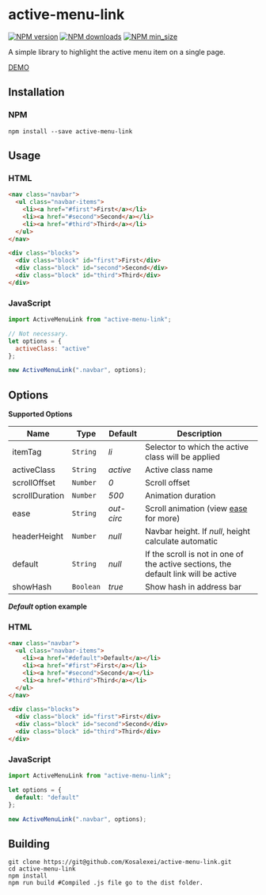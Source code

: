 
# active-menu-link

[![NPM version](https://img.shields.io/npm/v/active-menu-link.svg)](https://www.npmjs.com/package/active-menu-link)
[![NPM downloads](https://img.shields.io/npm/dm/active-menu-link.svg)](https://www.npmjs.com/package/active-menu-link)
[![NPM min_size](https://img.shields.io/bundlephobia/min/active-menu-link.svg)](https://www.npmjs.com/package/active-menu-link)

A simple library to highlight the active menu item on a single page.

[DEMO](https://active-menu-link.netlify.com/)

## Installation

### NPM

```shell
npm install --save active-menu-link
```

## Usage

### HTML

```html
<nav class="navbar">
  <ul class="navbar-items">
    <li><a href="#first">First</a></li>
    <li><a href="#second">Second</a></li>
    <li><a href="#third">Third</a></li>
  </ul>
</nav>

<div class="blocks">
  <div class="block" id="first">First</div>
  <div class="block" id="second">Second</div>
  <div class="block" id="third">Third</div>
</div>
```

### JavaScript

```js
import ActiveMenuLink from "active-menu-link";

// Not necessary.
let options = {
  activeClass: "active"
};

new ActiveMenuLink(".navbar", options);
```

## Options

**Supported Options**

| Name             |Type       | Default    | Description |
| ---------------- |-----------| ---------- | ----------- |
| itemTag          | `String`  | *li*       | Selector to which the active class will be applied |
| activeClass      | `String`  | *active*   | Active class name |
| scrollOffset     | `Number`  | *0*        | Scroll offset |
| scrollDuration   | `Number`  | *500*      | Animation duration |
| ease             | `String`  | *out-circ* | Scroll animation (view [ease](https://github.com/component/ease) for more)   |
| headerHeight     | `Number`  | *null*     | Navbar height. If *null*, height calculate automatic |
| default          | `String`  | *null*     | If the scroll is not in one of the active sections, the default link will be active |
| showHash         | `Boolean` | *true*     | Show hash in address bar |

***Default* option example**

### HTML

```html
<nav class="navbar">
  <ul class="navbar-items">
    <li><a href="#default">Default</a></li>
    <li><a href="#first">First</a></li>
    <li><a href="#second">Second</a></li>
    <li><a href="#third">Third</a></li>
  </ul>
</nav>

<div class="blocks">
  <div class="block" id="first">First</div>
  <div class="block" id="second">Second</div>
  <div class="block" id="third">Third</div>
</div>
```

### JavaScript

```js
import ActiveMenuLink from "active-menu-link";

let options = {
  default: "default"
};

new ActiveMenuLink(".navbar", options);
```

## Building

```shell
git clone https://git@github.com/Kosalexei/active-menu-link.git
cd active-menu-link
npm install
npm run build #Compiled .js file go to the dist folder.
```